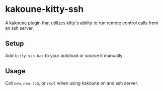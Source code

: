 # kakoune-kitty-ssh
A kakoune plugin that utilizes kitty's ability to run remote control calls from an ssh server.

## Setup

Add `kitty-ssh.kak` to your autoload or source it manually

## Usage

Call `new`, `new-tab`, or `repl` when using kakoune on and ssh server.
